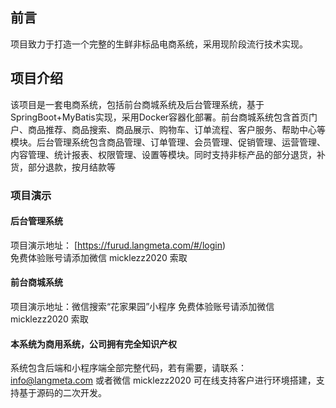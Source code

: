 
## 前言

项目致力于打造一个完整的生鲜非标品电商系统，采用现阶段流行技术实现。

## 项目介绍

该项目是一套电商系统，包括前台商城系统及后台管理系统，基于SpringBoot+MyBatis实现，采用Docker容器化部署。前台商城系统包含首页门户、商品推荐、商品搜索、商品展示、购物车、订单流程、客户服务、帮助中心等模块。后台管理系统包含商品管理、订单管理、会员管理、促销管理、运营管理、内容管理、统计报表、权限管理、设置等模块。同时支持非标产品的部分退货，补货，部分退款，按月结款等

### 项目演示

#### 后台管理系统


项目演示地址： [https://furud.langmeta.com/#/login)  
免费体验账号请添加微信 micklezz2020 索取


#### 前台商城系统

项目演示地址：微信搜索“花家果园”小程序
免费体验账号请添加微信 micklezz2020 索取

#### 本系统为商用系统，公司拥有完全知识产权

系统包含后端和小程序端全部完整代码，若有需要，请联系：info@langmeta.com 或者微信 micklezz2020
可在线支持客户进行环境搭建，支持基于源码的二次开发。

